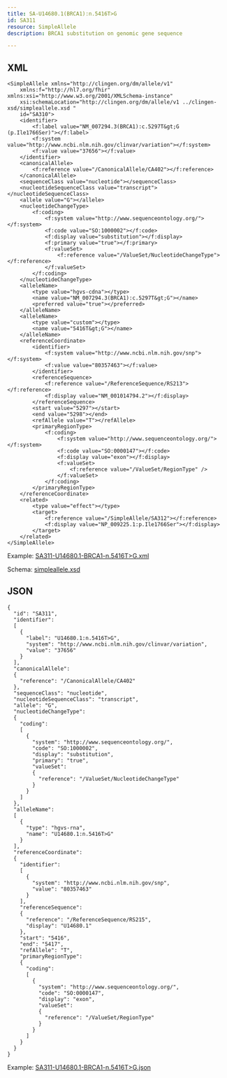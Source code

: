 ```yaml
---
title: SA-U14680.1(BRCA1):n.5416T>G
id: SA311
resource: SimpleAllele
description: BRCA1 substitution on genomic gene sequence

---
```


XML 
---

	<SimpleAllele xmlns="http://clingen.org/dm/allele/v1"
		xmlns:f="http://hl7.org/fhir" xmlns:xsi="http://www.w3.org/2001/XMLSchema-instance"
		xsi:schemaLocation="http://clingen.org/dm/allele/v1 ../clingen-xsd/simpleallele.xsd "
		id="SA310">
		<identifier>
			<f:label value="NM_007294.3(BRCA1):c.5297T&gt;G (p.Ile1766Ser)"></f:label>
			<f:system value="http://www.ncbi.nlm.nih.gov/clinvar/variation"></f:system>
			<f:value value="37656"></f:value>
		</identifier>
		<canonicalAllele>
			<f:reference value="/CanonicalAllele/CA402"></f:reference>
		</canonicalAllele>
		<sequenceClass value="nucleotide"></sequenceClass>
		<nucleotideSequenceClass value="transcript"></nucleotideSequenceClass>
		<allele value="G"></allele>
		<nucleotideChangeType>
			<f:coding>
				<f:system value="http://www.sequenceontology.org/"></f:system>
				<f:code value="SO:1000002"></f:code>
				<f:display value="substitution"></f:display>
				<f:primary value="true"></f:primary>
				<f:valueSet>
					<f:reference value="/ValueSet/NucleotideChangeType"></f:reference>
				</f:valueSet>
			</f:coding>
		</nucleotideChangeType>
		<alleleName>
			<type value="hgvs-cdna"></type>
			<name value="NM_007294.3(BRCA1):c.5297T&gt;G"></name>
			<preferred value="true"></preferred>
		</alleleName>
		<alleleName>
			<type value="custom"></type>
			<name value="5416T&gt;G"></name>
		</alleleName>
		<referenceCoordinate>
			<identifier>
				<f:system value="http://www.ncbi.nlm.nih.gov/snp"></f:system>
				<f:value value="80357463"></f:value>
			</identifier>
			<referenceSequence>
				<f:reference value="/ReferenceSequence/RS213"></f:reference>
				<f:display value="NM_001014794.2"></f:display>
			</referenceSequence>
			<start value="5297"></start>
			<end value="5298"></end>
			<refAllele value="T"></refAllele>
			<primaryRegionType>
				<f:coding>
					<f:system value="http://www.sequenceontology.org/"></f:system>
					<f:code value="SO:0000147"></f:code>
					<f:display value="exon"></f:display>
					<f:valueSet>
						<f:reference value="/ValueSet/RegionType" />
					</f:valueSet>
				</f:coding>
			</primaryRegionType>
		</referenceCoordinate>
		<related>
			<type value="effect"></type>
			<target>
				<f:reference value="/SimpleAllele/SA312"></f:reference>
				<f:display value="NP_009225.1:p.Ile1766Ser"></f:display>
			</target>
		</related>
	</SimpleAllele>

Example: [SA311-U14680.1-BRCA1-n.5416T>G.xml](/main/resources/example-xml/SA311-U14680.1-BRCA1-n.5416T>G.xml)

Schema:  [simpleallele.xsd](/main/resources/clingen-xsd/simpleallele.xsd)

JSON
----

	{
	  "id": "SA311",
	  "identifier": 
	  [
		{
		  "label": "U14680.1:n.5416T>G",
		  "system": "http://www.ncbi.nlm.nih.gov/clinvar/variation",
		  "value": "37656"
		}
	  ],
	  "canonicalAllele": 
	  {
		"reference": "/CanonicalAllele/CA402"
	  },
	  "sequenceClass": "nucleotide",
	  "nucleotideSequenceClass": "transcript",
	  "allele": "G",
	  "nucleotideChangeType": 
	  {
		"coding": 
		[
		  {
			"system": "http://www.sequenceontology.org/",
			"code": "SO:1000002",
			"display": "substitution",
			"primary": "true",
			"valueSet": 
			{
			  "reference": "/ValueSet/NucleotideChangeType"
			}
		  }
		]
	  },
	  "alleleName": 
	  [
		{
		  "type": "hgvs-rna",
		  "name": "U14680.1:n.5416T>G"
		}
	  ],
	  "referenceCoordinate": 
	  {
		"identifier": 
		[
		  {
			"system": "http://www.ncbi.nlm.nih.gov/snp",
			"value": "80357463"
		  }
		],
		"referenceSequence": 
		{
		  "reference": "/ReferenceSequence/RS215",
		  "display": "U14680.1"
		},
		"start": "5416",
		"end": "5417",
		"refAllele": "T",
		"primaryRegionType": 
		{
		  "coding": 
		  [
			{
			  "system": "http://www.sequenceontology.org/",
			  "code": "SO:0000147",
			  "display": "exon",
			  "valueSet": 
			  {
				"reference": "/ValueSet/RegionType"
			  }
			}
		  ]
		}
	  }
	}
	
Example: [SA311-U14680.1-BRCA1-n.5416T>G.json](/main/resources/example-json/SA311-U14680.1-BRCA1-n.5416T>G.json)
